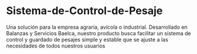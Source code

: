 # Sistema-de-Control-de-Pesaje
Una solución para la empresa agraria, avícola o industrial. Desarrollado en Balanzas y Servicios Baelca, nuestro producto busca facilitar un sistema de control y guardado de pesajes simple y estable que se ajuste a las necesidades de todos nuestros usuarios
